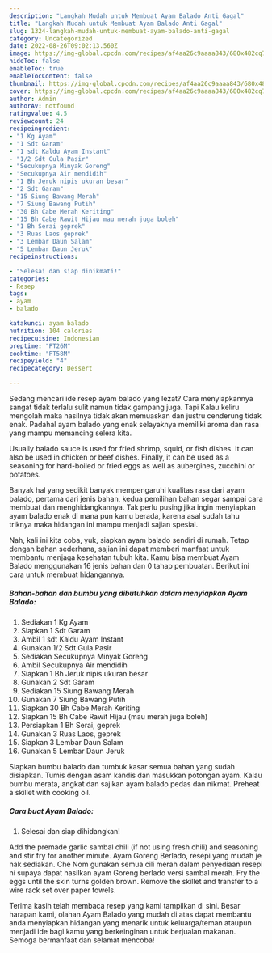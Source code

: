```yaml
---
description: "Langkah Mudah untuk Membuat Ayam Balado Anti Gagal"
title: "Langkah Mudah untuk Membuat Ayam Balado Anti Gagal"
slug: 1324-langkah-mudah-untuk-membuat-ayam-balado-anti-gagal
category: Uncategorized
date: 2022-08-26T09:02:13.560Z
image: https://img-global.cpcdn.com/recipes/af4aa26c9aaaa843/680x482cq70/ayam-balado-foto-resep-utama.jpg
hideToc: false
enableToc: true
enableTocContent: false
thumbnail: https://img-global.cpcdn.com/recipes/af4aa26c9aaaa843/680x482cq70/ayam-balado-foto-resep-utama.jpg
cover: https://img-global.cpcdn.com/recipes/af4aa26c9aaaa843/680x482cq70/ayam-balado-foto-resep-utama.jpg
author: Admin
authorAv: notfound
ratingvalue: 4.5
reviewcount: 24
recipeingredient:
- "1 Kg Ayam"
- "1 Sdt Garam"
- "1 sdt Kaldu Ayam Instant"
- "1/2 Sdt Gula Pasir"
- "Secukupnya Minyak Goreng"
- "Secukupnya Air mendidih"
- "1 Bh Jeruk nipis ukuran besar"
- "2 Sdt Garam"
- "15 Siung Bawang Merah"
- "7 Siung Bawang Putih"
- "30 Bh Cabe Merah Keriting"
- "15 Bh Cabe Rawit Hijau mau merah juga boleh"
- "1 Bh Serai geprek"
- "3 Ruas Laos geprek"
- "3 Lembar Daun Salam"
- "5 Lembar Daun Jeruk"
recipeinstructions:

- "Selesai dan siap dinikmati!"
categories:
- Resep
tags:
- ayam
- balado

katakunci: ayam balado 
nutrition: 104 calories
recipecuisine: Indonesian
preptime: "PT26M"
cooktime: "PT58M"
recipeyield: "4"
recipecategory: Dessert

---
```



Sedang mencari ide resep ayam balado yang lezat? Cara menyiapkannya sangat tidak terlalu sulit namun tidak gampang juga. Tapi Kalau keliru mengolah maka hasilnya tidak akan memuaskan dan justru cenderung tidak enak. Padahal ayam balado yang enak selayaknya memiliki aroma dan rasa yang mampu memancing selera kita.


Usually balado sauce is used for fried shrimp, squid, or fish dishes. It can also be used in chicken or beef dishes. Finally, it can be used as a seasoning for hard-boiled or fried eggs as well as aubergines, zucchini or potatoes.

Banyak hal yang sedikit banyak mempengaruhi kualitas rasa dari ayam balado, pertama dari jenis bahan, kedua pemilihan bahan segar sampai cara membuat dan menghidangkannya. Tak perlu pusing jika ingin menyiapkan ayam balado enak di mana pun kamu berada, karena asal sudah tahu triknya maka hidangan ini mampu menjadi sajian spesial.


Nah, kali ini kita coba, yuk, siapkan ayam balado sendiri di rumah. Tetap dengan bahan sederhana, sajian ini dapat memberi manfaat untuk membantu menjaga kesehatan tubuh kita. Kamu bisa membuat Ayam Balado menggunakan 16 jenis bahan dan 0 tahap pembuatan. Berikut ini cara untuk membuat hidangannya.

<!--inarticleads1-->

##### Bahan-bahan dan bumbu yang dibutuhkan dalam menyiapkan Ayam Balado:

1. Sediakan 1 Kg Ayam
1. Siapkan 1 Sdt Garam
1. Ambil 1 sdt Kaldu Ayam Instant
1. Gunakan 1/2 Sdt Gula Pasir
1. Sediakan Secukupnya Minyak Goreng
1. Ambil Secukupnya Air mendidih
1. Siapkan 1 Bh Jeruk nipis ukuran besar
1. Gunakan 2 Sdt Garam
1. Sediakan 15 Siung Bawang Merah
1. Gunakan 7 Siung Bawang Putih
1. Siapkan 30 Bh Cabe Merah Keriting
1. Siapkan 15 Bh Cabe Rawit Hijau (mau merah juga boleh)
1. Persiapkan 1 Bh Serai, geprek
1. Gunakan 3 Ruas Laos, geprek
1. Siapkan 3 Lembar Daun Salam
1. Gunakan 5 Lembar Daun Jeruk


Siapkan bumbu balado dan tumbuk kasar semua bahan yang sudah disiapkan. Tumis dengan asam kandis dan masukkan potongan ayam. Kalau bumbu merata, angkat dan sajikan ayam balado pedas dan nikmat. Preheat a skillet with cooking oil. 

<!--inarticleads2-->

##### Cara buat Ayam Balado:


1. Selesai dan siap dihidangkan!

Add the premade garlic sambal chili (if not using fresh chili) and seasoning and stir fry for another minute. Ayam Goreng Berlado, resepi yang mudah je nak sediakan. Che Nom gunakan semua cili merah dalam penyediaan resepi ni supaya dapat hasilkan ayam Goreng berlado versi sambal merah. Fry the eggs until the skin turns golden brown. Remove the skillet and transfer to a wire rack set over paper towels. 

Terima kasih telah membaca resep yang kami tampilkan di sini. Besar harapan kami, olahan Ayam Balado yang mudah di atas dapat membantu anda menyiapkan hidangan yang menarik untuk keluarga/teman ataupun menjadi ide bagi kamu yang berkeinginan untuk berjualan makanan. Semoga bermanfaat dan selamat mencoba!
